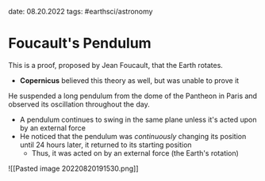 date: 08.20.2022
tags: #earthsci/astronomy 
# Foucault's Pendulum
This is a proof, proposed by Jean Foucault, that the Earth rotates.
- **Copernicus** believed this theory as well, but was unable to prove it

He suspended a long pendulum from the dome of the Pantheon in Paris and observed its oscillation throughout the day.
- A pendulum continues to swing in the same plane unless it's acted upon by an external force
- He noticed that the pendulum was *continuously* changing its position until 24 hours later, it returned to its starting position
	- Thus, it was acted on by an external force (the Earth's rotation)

![[Pasted image 20220820191530.png]]